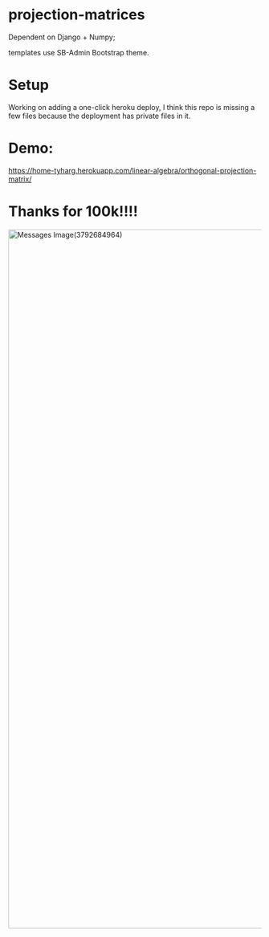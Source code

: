 # projection-matrices

Dependent on Django + Numpy;

templates use SB-Admin Bootstrap theme.

# Setup
Working on adding a one-click heroku deploy, I think this repo is missing a few files because the deployment has private files in it.

# Demo:

https://home-tyharg.herokuapp.com/linear-algebra/orthogonal-projection-matrix/

# Thanks for 100k!!!!
<img width="1393" alt="Messages Image(3792684964)" src="https://user-images.githubusercontent.com/2886930/220967544-ce28e86c-9959-4c7b-b3ab-d28b03e6ad16.png">

